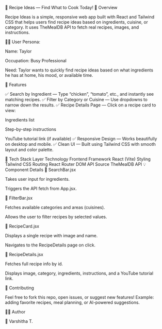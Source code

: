 🧁 Recipe Ideas — Find What to Cook Today!
🍳 Overview

Recipe Ideas is a simple, responsive web app built with React and Tailwind CSS that helps users find recipe ideas based on ingredients, cuisine, or category.
It uses TheMealDB API to fetch real recipes, images, and instructions.

👩‍🍳 User Persona:

Name: Taylor

Occupation: Busy Professional

Need: Taylor wants to quickly find recipe ideas based on what ingredients he has at home, his mood, or available time.

🚀 Features

✅ Search by Ingredient — Type “chicken”, “tomato”, etc., and instantly see matching recipes.
✅ Filter by Category or Cuisine — Use dropdowns to narrow down the results.
✅ Recipe Details Page — Click on a recipe card to view:

Ingredients list

Step-by-step instructions

YouTube tutorial link (if available)
✅ Responsive Design — Works beautifully on desktop and mobile.
✅ Clean UI — Built using Tailwind CSS with smooth layout and color palette.

🧠 Tech Stack
Layer	Technology
Frontend Framework	React (Vite)
Styling	Tailwind CSS
Routing	React Router DOM
API Source	TheMealDB API
💡 Component Details
🔸 SearchBar.jsx

Takes user input for ingredients.

Triggers the API fetch from App.jsx.

🔸 FilterBar.jsx

Fetches available categories and areas (cuisines).

Allows the user to filter recipes by selected values.

🔸 RecipeCard.jsx

Displays a single recipe with image and name.

Navigates to the RecipeDetails page on click.

🔸 RecipeDetails.jsx

Fetches full recipe info by id.

Displays image, category, ingredients, instructions, and a YouTube tutorial link.

🤝 Contributing

Feel free to fork this repo, open issues, or suggest new features!
Example: adding favorite recipes, meal planning, or AI-powered suggestions.

🧑‍💻 Author

👋 Varshitha T.
